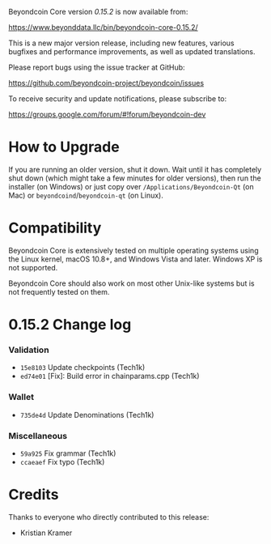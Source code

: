 Beyondcoin Core version *0.15.2* is now available from:

  <https://www.beyonddata.llc/bin/beyondcoin-core-0.15.2/>

This is a new major version release, including new features, various bugfixes
and performance improvements, as well as updated translations.

Please report bugs using the issue tracker at GitHub:

  <https://github.com/beyondcoin-project/beyondcoin/issues>

To receive security and update notifications, please subscribe to:

  <https://groups.google.com/forum/#!forum/beyondcoin-dev>

How to Upgrade
==============

If you are running an older version, shut it down. Wait until it has completely
shut down (which might take a few minutes for older versions), then run the 
installer (on Windows) or just copy over `/Applications/Beyondcoin-Qt` (on Mac)
or `beyondcoind`/`beyondcoin-qt` (on Linux).

Compatibility
==============

Beyondcoin Core is extensively tested on multiple operating systems using
the Linux kernel, macOS 10.8+, and Windows Vista and later. Windows XP is not supported.

Beyondcoin Core should also work on most other Unix-like systems but is not
frequently tested on them.

0.15.2 Change log
=================

### Validation
- `15e8103` Update checkpoints (Tech1k)
- `ed74e01` [Fix]: Build error in chainparams.cpp (Tech1k)

### Wallet
- `735de4d` Update Denominations (Tech1k)

### Miscellaneous
- `59a925` Fix grammar (Tech1k)
- `ccaeaef` Fix typo (Tech1k)

Credits
=======

Thanks to everyone who directly contributed to this release:

- Kristian Kramer
